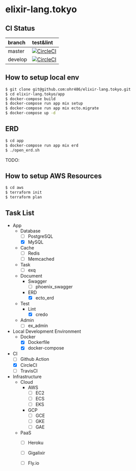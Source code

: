 # elixir-lang.tokyo

## CI Status

| branch  | test&lint                                                                                                                                                 |
|:--------|:----------------------------------------------------------------------------------------------------------------------------------------------------------|
| master  | [![CircleCI](https://circleci.com/gh/ohr486/elixir-lang.tokyo/tree/master.svg?style=svg)](https://circleci.com/gh/ohr486/elixir-lang.tokyo/tree/master)   |
| develop | [![CircleCI](https://circleci.com/gh/ohr486/elixir-lang.tokyo/tree/develop.svg?style=svg)](https://circleci.com/gh/ohr486/elixir-lang.tokyo/tree/develop) |

## How to setup local env

```bash
$ git clone git@github.com:ohr486/elixir-lang.tokyo.git
$ cd elixir-lang.tokyo/app
$ docker-compose build
$ docker-compose run app mix setup
$ docker-compose run app mix ecto.migrate
$ docker-compose up -d
```

## ERD

```bash
$ cd app
$ docker-compose run app mix erd
$ ./open_erd.sh
```

TODO:
## How to setup AWS Resources

```bash
$ cd aws
$ terraform init
$ terraform plan
```

## Task List

- App
  - Database
    - [ ] PostgreSQL
    - [x] MySQL
  - Cache
    - [ ] Redis
    - [ ] Memcached
  - Task
    - [ ] exq
  - Document
    - Swagger
      - [ ] phoenix\_swagger
    - ERD
      - [x] ecto\_erd
  - Test
    - Lint
      - [x] credo
  - Admin
    - [ ] ex\_admin

- Local Development Environment
  - Docker
    - [x] Dockerfile
    - [x] docker-compose

- CI
  - [ ] Github Action
  - [x] CircleCI
  - [ ] TravisCI

- Infrastructure
  - Cloud
    - AWS
      - [ ] EC2
      - [ ] ECS
      - [ ] EKS
    - GCP
      - [ ] GCE
      - [ ] GKE
      - [ ] GAE
  - PaaS
    - [ ] Heroku
    - [ ] Gigalixir
    - [ ] Fly.io


